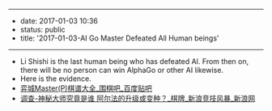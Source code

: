 - --
- date: 2017-01-03 10:36
- status: public
- title: '2017-01-03-AI Go Master Defeated All Human beings'
- --
- Li Shishi is the last human being who has defeated AI. From then on, there will be no person can win AlphaGo or other AI likewise.
- Here is the evidence.
- [弈城Master(P)棋谱大全_围棋吧_百度贴吧](http://tieba.baidu.com/p/4922688212?pn=1)
- [调查-神秘大师究竟是谁 阿尔法的升级或变种？_棋牌_新浪竞技风暴_新浪网](http://sports.sina.com.cn/go/2017-01-02/doc-ifxzczff3528188.shtml)
